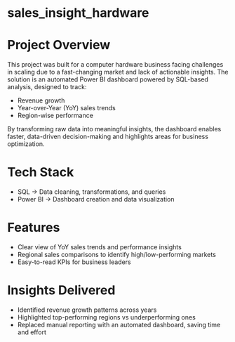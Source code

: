 # sales_insight_hardware
# Project Overview

This project was built for a computer hardware business facing challenges in scaling due to a fast-changing market and lack of actionable insights.
The solution is an automated Power BI dashboard powered by SQL-based analysis, designed to track:

- Revenue growth
- Year-over-Year (YoY) sales trends
- Region-wise performance

By transforming raw data into meaningful insights, the dashboard enables faster, data-driven decision-making and highlights areas for business optimization.

# Tech Stack

- SQL → Data cleaning, transformations, and queries
- Power BI → Dashboard creation and data visualization


# Features

- Clear view of YoY sales trends and performance insights
- Regional sales comparisons to identify high/low-performing markets
- Easy-to-read KPIs for business leaders

# Insights Delivered

- Identified revenue growth patterns across years
- Highlighted top-performing regions vs underperforming ones
- Replaced manual reporting with an automated dashboard, saving time and effort

